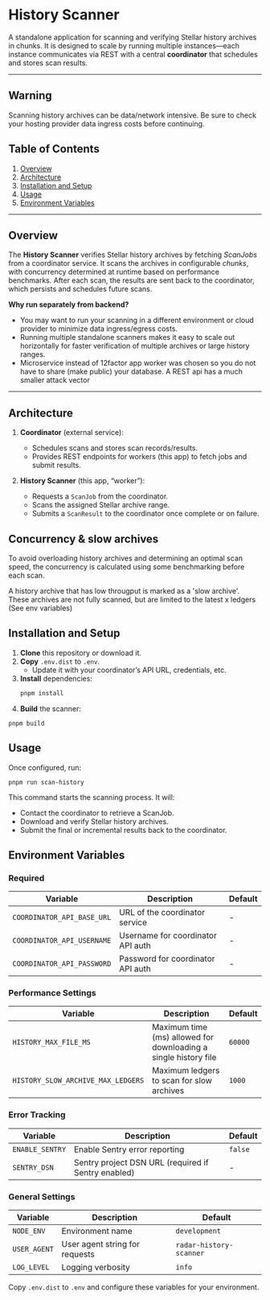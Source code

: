# History Scanner

A standalone application for scanning and verifying Stellar history archives in
chunks. It is designed to scale by running multiple instances—each instance
communicates via REST with a central **coordinator** that schedules and stores
scan results.

---

## Warning

Scanning history archives can be data/network intensive. Be sure to check your
hosting provider data ingress costs before continuing.

## Table of Contents

1. [Overview](#overview)
2. [Architecture](#architecture)
3. [Installation and Setup](#installation-and-setup)
4. [Usage](#usage)
5. [Environment Variables](#environment-variables)

---

## Overview

The **History Scanner** verifies Stellar history archives by fetching _ScanJobs_
from a coordinator service. It scans the archives in configurable _chunks_, with
concurrency determined at runtime based on performance benchmarks. After each
scan, the results are sent back to the coordinator, which persists and schedules
future scans.

**Why run separately from backend?**

- You may want to run your scanning in a different environment or cloud provider
  to minimize data ingress/egress costs.
- Running multiple standalone scanners makes it easy to scale out horizontally
  for faster verification of multiple archives or large history ranges.
- Microservice instead of 12factor app worker was chosen so you do not have to
  share (make public) your database. A REST api has a much smaller attack vector

---

## Architecture

1. **Coordinator** (external service):

   - Schedules scans and stores scan records/results.
   - Provides REST endpoints for workers (this app) to fetch jobs and submit
     results.

2. **History Scanner** (this app, “worker”):
   - Requests a `ScanJob` from the coordinator.
   - Scans the assigned Stellar archive range.
   - Submits a `ScanResult` to the coordinator once complete or on failure.

## Concurrency & slow archives

To avoid overloading history archives and determining an optimal scan speed, the
concurrency is calculated using some benchmarking before each scan.

A history archive that has low througput is marked as a 'slow archive'. These
archives are not fully scanned, but are limited to the latest x ledgers (See env
variables)

## Installation and Setup

1. **Clone** this repository or download it.
2. **Copy** `.env.dist` to `.env`.
   - Update it with your coordinator’s API URL, credentials, etc.
3. **Install** dependencies:
   ```bash
   pnpm install
   ```
4. **Build** the scanner:

```
pnpm build
```

## Usage

Once configured, run:

```
pnpm run scan-history
```

This command starts the scanning process. It will:

- Contact the coordinator to retrieve a ScanJob.
- Download and verify Stellar history archives.
- Submit the final or incremental results back to the coordinator.

## Environment Variables

### Required

| Variable                   | Description                       | Default |
| -------------------------- | --------------------------------- | ------- |
| `COORDINATOR_API_BASE_URL` | URL of the coordinator service    | -       |
| `COORDINATOR_API_USERNAME` | Username for coordinator API auth | -       |
| `COORDINATOR_API_PASSWORD` | Password for coordinator API auth | -       |

### Performance Settings

| Variable                           | Description                                                     | Default |
| ---------------------------------- | --------------------------------------------------------------- | ------- |
| `HISTORY_MAX_FILE_MS`              | Maximum time (ms) allowed for downloading a single history file | `60000` |
| `HISTORY_SLOW_ARCHIVE_MAX_LEDGERS` | Maximum ledgers to scan for slow archives                       | `1000`  |

### Error Tracking

| Variable        | Description                                         | Default |
| --------------- | --------------------------------------------------- | ------- |
| `ENABLE_SENTRY` | Enable Sentry error reporting                       | `false` |
| `SENTRY_DSN`    | Sentry project DSN URL (required if Sentry enabled) | -       |

### General Settings

| Variable     | Description                    | Default                       |
| ------------ | ------------------------------ | ----------------------------- |
| `NODE_ENV`   | Environment name               | `development`                 |
| `USER_AGENT` | User agent string for requests | `radar-history-scanner` |
| `LOG_LEVEL`  | Logging verbosity              | `info`                        |

Copy `.env.dist` to `.env` and configure these variables for your environment.
